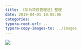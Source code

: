 ```yaml
---
title: 《华为项目管理法》整理
date: 2019-04-01 10:05:06
categories:
typora-root-url: ..
typora-copy-images-to: ../images
---
```


![](/images/20190401100419582.png)
